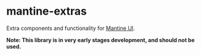[Mantine UI]: https://mantine.dev

# mantine-extras
Extra components and functionality for [Mantine UI].

**Note: This library is in very early stages development, and should not be used.**
